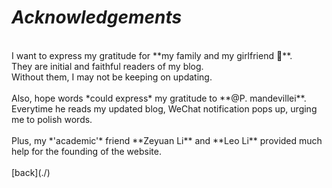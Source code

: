 # ***Acknowledgements***
 <br>
I want to express my gratitude for **my family and my girlfriend 🦈**.<br>
They are initial and faithful readers of my blog. <br>
Without them, I may not be keeping on updating.<br>
 <br>
Also, hope words *could express* my gratitude to **@P. mandevillei**.<br>
Everytime he reads my updated blog, WeChat notification pops up, urging me to polish words.<br>
 <br>
Plus, my *'academic'* friend **Zeyuan Li** and **Leo Li** provided much help for the founding of the website. <br>
 <br>
[back](./)
